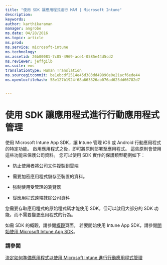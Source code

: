 ```yaml
---
title: "使用 SDK 讓應用程式進行 MAM | Microsoft Intune"
description: 
keywords: 
author: karthikaraman
manager: angrobe
ms.date: 04/28/2016
ms.topic: article
ms.prod: 
ms.service: microsoft-intune
ms.technology: 
ms.assetid: 26b00081-7c05-4969-ace1-0585e44d5cd2
ms.reviewer: jeffgilb
ms.suite: ems
translationtype: Human Translation
ms.sourcegitcommit: be1ebcdf2514e45d383dd49890e0e21acf6ede44
ms.openlocfilehash: 58e127b1924f68a663326ab076ad623dd66782d7


---
```


# 使用 SDK 讓應用程式進行行動應用程式管理
使用 Microsoft Intune App SDK，讓 Intune 管理 iOS 或 Android 行動應用程式的特定功能。 啟用應用程式之後，即可將原則部署至應用程式。 這些原則會使用這些功能來保護公司資料。 您可以使用 SDK 實作的保護類型範例如下︰

-   防止使用者將公司文件複製到雲端

-   需要加密應用程式儲存至裝置的資料。

-   強制使用受管理的瀏覽器

-   從應用程式遠端抹除公司資料

您需要存取應用程式的原始程式碼才能使用 SDK，但可以啟用大部分的 SDK 功能，而不需要變更應用程式的行為。

如需 SDK 的概觀，請參閱[概觀](/intune/develop/intune-app-sdk)頁面。 若要開始使用 Intune App SDK，請參閱[開始使用 Microsoft Intune App SDK](/intune/develop/intune-app-sdk-get-started)。

### 請參閱
[決定如何準備應用程式以使用 Microsoft Intune 進行行動應用程式管理](decide-how-to-prepare-apps-for-mobile-application-management-with-microsoft-intune.md)



<!--HONumber=Jul16_HO5-->


